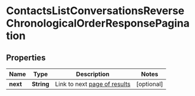 

# ContactsListConversationsReverseChronologicalOrderResponsePagination


## Properties

| Name | Type | Description | Notes |
|------------ | ------------- | ------------- | -------------|
|**next** | **String** | Link to next [page of results](https://dev.frontapp.com/docs/pagination) |  [optional] |



